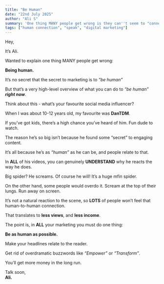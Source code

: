 ```yaml
---
title: "Be Human"
date: "22nd July 2025"
author: "Ali S"
summary: 'One thing MANY people get wrong is they can''t seem to "connect" to the reader. This is what you''re doing wrong.'
tags: ["human connection", "speak", "digital marketing"]
---
```


Hey,

It’s Ali.

Wanted to explain one thing MANY people get wrong:

**Being human.**

It’s no secret that the secret to marketing is to _“be human”_

But that’s a very high-level overview of what you can do to _“be human”_ **_right now_**.

Think about this - what’s your favourite social media influencer?

When I was about 10-12 years old, my favourite was **DanTDM**.

If you’ve got kids, there’s a high chance you’ve heard of him. Fun dude to watch.

The reason he’s so big isn’t because he found some “secret” to engaging content.

It’s all because he’s as _“human”_ as he can be, and people relate to that.

In **ALL** of his videos, you can genuinely **UNDERSTAND** why he reacts the way he does.

Big spider? He screams. Of course he will! It’s a huge mfin spider.

On the other hand, some people would overdo it. Scream at the top of their lungs. Run away on screen.

It’s not a natural reaction to the scene, so **LOTS** of people won’t feel that human-to-human connection.

That translates to **less views**, and **less income**.

The point is, in **ALL** your marketing you must do one thing:

**Be as human as possible.**

Make your headlines relate to the reader.

Get rid of overdramatic buzzwords like _“Empower”_ or _“Transform”_.

You’ll get more money in the long run.

Talk soon,  
**Ali.**
